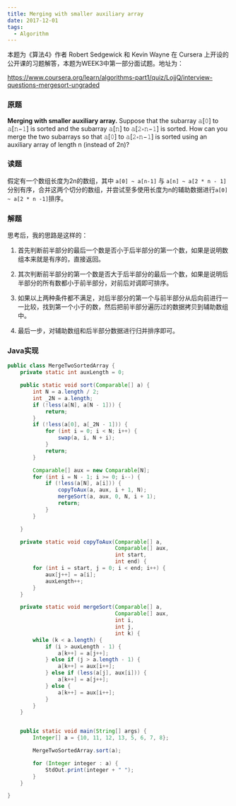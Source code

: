 ```yaml
---
title: Merging with smaller auxiliary array
date: 2017-12-01
tags:
  - Algorithm
---
```


本题为《算法4》作者 Robert Sedgewick 和 Kevin Wayne 在 Cursera 上开设的公开课的习题解答，本题为WEEK3中第一部分面试题。地址为：

https://www.coursera.org/learn/algorithms-part1/quiz/LojjQ/interview-questions-mergesort-ungraded


### 原题


**Merging with smaller auxiliary array.** Suppose that the subarray 𝚊[𝟶] to 𝚊[𝚗−𝟷] is sorted and the subarray 𝚊[𝚗] to 𝚊[𝟸∗𝚗−𝟷] is sorted. How can you merge the two subarrays so that 𝚊[𝟶] to 𝚊[𝟸∗𝚗−𝟷] is sorted using an auxiliary array of length n (instead of 2n)?


<!--more-->


### 读题


假定有一个数组长度为2n的数组，其中 `a[0] ~ a[n-1]` 与 `a[n] ~ a[2 * n - 1]` 分别有序，合并这两个切分的数组，并尝试至多使用长度为n的辅助数据进行`a[0] ~ a[2 * n -1]`排序。


### 解题


思考后，我的思路是这样的：


1. 首先判断前半部分的最后一个数是否小于后半部分的第一个数，如果是说明数组本来就是有序的，直接返回。

2. 其次判断前半部分的第一个数是否大于后半部分的最后一个数，如果是说明后半部分的所有数都小于前半部分，对前后对调即可排序。

3. 如果以上两种条件都不满足，对后半部分的第一个与前半部分从后向前进行一一比较，找到第一个小于的数，然后把前半部分遍历过的数据拷贝到辅助数组中。

4. 最后一步，对辅助数组和后半部分数据进行归并排序即可。


### Java实现

```Java
public class MergeTwoSortedArray {
    private static int auxLength = 0;

    public static void sort(Comparable[] a) {
        int N = a.length / 2;
        int _2N = a.length;
        if (!less(a[N], a[N - 1])) {
            return;
        }
        if (!less(a[0], a[_2N - 1])) {
            for (int i = 0; i < N; i++) {
                swap(a, i, N + i);
            }
            return;
        }

        Comparable[] aux = new Comparable[N];
        for (int i = N - 1; i >= 0; i--) {
            if (!less(a[N], a[i])) {
                copyToAux(a, aux, i + 1, N);
                mergeSort(a, aux, 0, N, i + 1);
                return;
            }
        }

    }

    private static void copyToAux(Comparable[] a, 
                                  Comparable[] aux, 
                                  int start, 
                                  int end) {
        for (int i = start, j = 0; i < end; i++) {
            aux[j++] = a[i];
            auxLength++;
        }
    }

    private static void mergeSort(Comparable[] a, 
                                  Comparable[] aux, 
                                  int i, 
                                  int j, 
                                  int k) {
        while (k < a.length) {
            if (i > auxLength - 1) {
                a[k++] = a[j++];
            } else if (j > a.length - 1) {
                a[k++] = aux[i++];
            } else if (less(a[j], aux[i])) {
                a[k++] = a[j++];
            } else {
                a[k++] = aux[i++];
            }
        }
    }


    public static void main(String[] args) {
        Integer[] a = {10, 11, 12, 13, 5, 6, 7, 8};

        MergeTwoSortedArray.sort(a);

        for (Integer integer : a) {
            StdOut.print(integer + " ");
        }
    }

}
```

